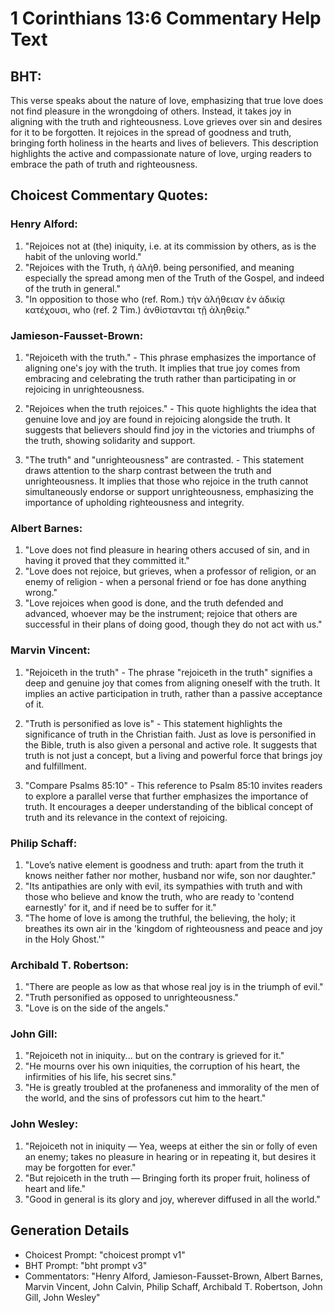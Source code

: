 # 1 Corinthians 13:6 Commentary Help Text

## BHT:
This verse speaks about the nature of love, emphasizing that true love does not find pleasure in the wrongdoing of others. Instead, it takes joy in aligning with the truth and righteousness. Love grieves over sin and desires for it to be forgotten. It rejoices in the spread of goodness and truth, bringing forth holiness in the hearts and lives of believers. This description highlights the active and compassionate nature of love, urging readers to embrace the path of truth and righteousness.

## Choicest Commentary Quotes:
### Henry Alford:
1. "Rejoices not at (the) iniquity, i.e. at its commission by others, as is the habit of the unloving world."
2. "Rejoices with the Truth, ἡ ἀλήθ. being personified, and meaning especially the spread among men of the Truth of the Gospel, and indeed of the truth in general."
3. "In opposition to those who (ref. Rom.) τὴν ἀλήθειαν ἐν ἀδικίᾳ κατέχουσι, who (ref. 2 Tim.) ἀνθίστανται τῇ ἀληθείᾳ."

### Jamieson-Fausset-Brown:
1. "Rejoiceth with the truth." - This phrase emphasizes the importance of aligning one's joy with the truth. It implies that true joy comes from embracing and celebrating the truth rather than participating in or rejoicing in unrighteousness.

2. "Rejoices when the truth rejoices." - This quote highlights the idea that genuine love and joy are found in rejoicing alongside the truth. It suggests that believers should find joy in the victories and triumphs of the truth, showing solidarity and support.

3. "The truth" and "unrighteousness" are contrasted. - This statement draws attention to the sharp contrast between the truth and unrighteousness. It implies that those who rejoice in the truth cannot simultaneously endorse or support unrighteousness, emphasizing the importance of upholding righteousness and integrity.

### Albert Barnes:
1. "Love does not find pleasure in hearing others accused of sin, and in having it proved that they committed it."
2. "Love does not rejoice, but grieves, when a professor of religion, or an enemy of religion - when a personal friend or foe has done anything wrong."
3. "Love rejoices when good is done, and the truth defended and advanced, whoever may be the instrument; rejoice that others are successful in their plans of doing good, though they do not act with us."

### Marvin Vincent:
1. "Rejoiceth in the truth" - The phrase "rejoiceth in the truth" signifies a deep and genuine joy that comes from aligning oneself with the truth. It implies an active participation in truth, rather than a passive acceptance of it.

2. "Truth is personified as love is" - This statement highlights the significance of truth in the Christian faith. Just as love is personified in the Bible, truth is also given a personal and active role. It suggests that truth is not just a concept, but a living and powerful force that brings joy and fulfillment.

3. "Compare Psalms 85:10" - This reference to Psalm 85:10 invites readers to explore a parallel verse that further emphasizes the importance of truth. It encourages a deeper understanding of the biblical concept of truth and its relevance in the context of rejoicing.

### Philip Schaff:
1. "Love’s native element is goodness and truth: apart from the truth it knows neither father nor mother, husband nor wife, son nor daughter." 
2. "Its antipathies are only with evil, its sympathies with truth and with those who believe and know the truth, who are ready to 'contend earnestly' for it, and if need be to suffer for it."
3. "The home of love is among the truthful, the believing, the holy; it breathes its own air in the 'kingdom of righteousness and peace and joy in the Holy Ghost.'"

### Archibald T. Robertson:
1. "There are people as low as that whose real joy is in the triumph of evil." 
2. "Truth personified as opposed to unrighteousness."
3. "Love is on the side of the angels."

### John Gill:
1. "Rejoiceth not in iniquity... but on the contrary is grieved for it." 
2. "He mourns over his own iniquities, the corruption of his heart, the infirmities of his life, his secret sins."
3. "He is greatly troubled at the profaneness and immorality of the men of the world, and the sins of professors cut him to the heart."

### John Wesley:
1. "Rejoiceth not in iniquity — Yea, weeps at either the sin or folly of even an enemy; takes no pleasure in hearing or in repeating it, but desires it may be forgotten for ever." 
2. "But rejoiceth in the truth — Bringing forth its proper fruit, holiness of heart and life." 
3. "Good in general is its glory and joy, wherever diffused in all the world."


## Generation Details
- Choicest Prompt: "choicest prompt v1"
- BHT Prompt: "bht prompt v3"
- Commentators: "Henry Alford, Jamieson-Fausset-Brown, Albert Barnes, Marvin Vincent, John Calvin, Philip Schaff, Archibald T. Robertson, John Gill, John Wesley"
